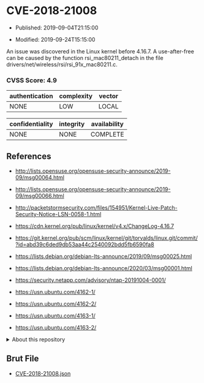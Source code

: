 # CVE-2018-21008

- Published: 2019-09-04T21:15:00

- Modified: 2019-09-24T15:15:00

An issue was discovered in the Linux kernel before 4.16.7. A use-after-free can be caused by the function rsi_mac80211_detach in the file drivers/net/wireless/rsi/rsi_91x_mac80211.c.

### CVSS Score: **4.9**

| authentication | complexity | vector |
| --- | --- | --- |
| NONE | LOW | LOCAL |

| confidentiality | integrity | availability |
| --- | --- | --- |
| NONE | NONE | COMPLETE |

## References

* http://lists.opensuse.org/opensuse-security-announce/2019-09/msg00064.html

* http://lists.opensuse.org/opensuse-security-announce/2019-09/msg00066.html

* http://packetstormsecurity.com/files/154951/Kernel-Live-Patch-Security-Notice-LSN-0058-1.html

* https://cdn.kernel.org/pub/linux/kernel/v4.x/ChangeLog-4.16.7

* https://git.kernel.org/pub/scm/linux/kernel/git/torvalds/linux.git/commit/?id=abd39c6ded9db53aa44c2540092bdd5fb6590fa8

* https://lists.debian.org/debian-lts-announce/2019/09/msg00025.html

* https://lists.debian.org/debian-lts-announce/2020/03/msg00001.html

* https://security.netapp.com/advisory/ntap-20191004-0001/

* https://usn.ubuntu.com/4162-1/

* https://usn.ubuntu.com/4162-2/

* https://usn.ubuntu.com/4163-1/

* https://usn.ubuntu.com/4163-2/

<details>
<summary>About this repository</summary> 

  This repository is part of the project [Live Hack CVE](https://github.com/Live-Hack-CVE). Main website can be found [www.live-hack.org](https://www.live-hack.org) 
  
  Made by [Sn0wAlice](https://github.com/Sn0wAlice) for the people that care about security and need to have a feed of the latest CVEs. Hope you enjoy it, don't forget to star the repo and follow me on [Twitter](https://twitter.com/Sn0wAlice) and [Github](https://github.com/Sn0wAlice). And that is my [personnal website](https://www.alice-snow.me/)

  - [Home Page](https://github.com/Live-Hack-CVE)
  - [Framework](https://github.com/Live-Hack-CVE/cve-framework)
  - [CVE database](https://github.com/Live-Hack-CVE/full_database)
  - [Changelog](https://github.com/Live-Hack-CVE/Changelog)
</details>

## Brut File

* [CVE-2018-21008.json](https://raw.githubusercontent.com/Live-Hack-CVE/full_database/main/cves/2018/CVE-2018-21008.json)

